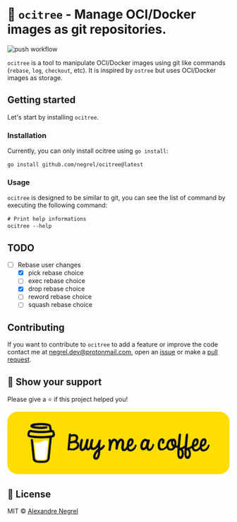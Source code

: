 # :evergreen_tree: `ocitree` - Manage OCI/Docker images as git repositories.

![push workflow](https://github.com/negrel/ocitree/actions/workflows/push.yaml/badge.svg)

`ocitree` is a tool to manipulate OCI/Docker images using git like commands (`rebase`, `log`, `checkout`, etc).
It is inspired by `ostree` but uses OCI/Docker images as storage.

## Getting started

Let's start by installing `ocitree`.

### Installation

Currently, you can only install ocitree using `go install`:

```shell
go install github.com/negrel/ocitree@latest
```

### Usage

`ocitree` is designed to be similar to git, you can see the list of command by 
executing the following command:

```shell
# Print help informations
ocitree --help
```

## TODO

- [ ] Rebase user changes
	- [x] pick rebase choice
	- [ ] exec rebase choice
	- [x] drop rebase choice
	- [ ] reword rebase choice
	- [ ] squash rebase choice

## Contributing

If you want to contribute to `ocitree` to add a feature or improve the code contact
me at [negrel.dev@protonmail.com](mailto:negrel.dev@protonmail.com), open an
[issue](https://github.com/negrel/ocitree/issues) or make a
[pull request](https://github.com/negrel/ocitree/pulls).

## :stars: Show your support

Please give a :star: if this project helped you!

[![buy me a coffee](.github/images/bmc-button.png)](https://www.buymeacoffee.com/negrel)

## :scroll: License

MIT © [Alexandre Negrel](https://www.negrel.dev/)

